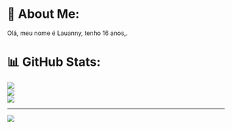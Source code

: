 # 💫 About Me:
Olá, meu nome é Lauanny, tenho 16 anos,.

# 📊 GitHub Stats:
![](https://github-readme-stats.vercel.app/api?username=lauannysouza16&theme=dark&hide_border=false&include_all_commits=false&count_private=false)<br/>
![](https://github-readme-streak-stats.herokuapp.com/?user=lauannysouza16&theme=dark&hide_border=false)<br/>
![](https://github-readme-stats.vercel.app/api/top-langs/?username=lauannysouza16&theme=dark&hide_border=false&include_all_commits=false&count_private=false&layout=compact)

---
[![](https://visitcount.itsvg.in/api?id=lauannysouza16&icon=0&color=0)](https://visitcount.itsvg.in)

<!-- Proudly created with GPRM ( https://gprm.itsvg.in ) -->
